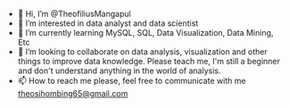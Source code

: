 - 👋 Hi, I’m @TheofiliusMangapul
- 👀 I’m interested in data analyst and data scientist
- 🌱 I’m currently learning MySQL, SQL, Data Visualization, Data Mining, Etc
- 💞️ I’m looking to collaborate on data analysis, visualization and other things to improve data knowledge. Please teach me, I'm still a beginner and don't understand anything in the world of analysis.
- 📫 How to reach me please, feel free to communicate with me theosihombing65@gmail.com

<!---
TheofiliusMangapul/TheofiliusMangapul is a ✨ special ✨ repository because its `README.md` (this file) appears on your GitHub profile.
You can click the Preview link to take a look at your changes.
--->
